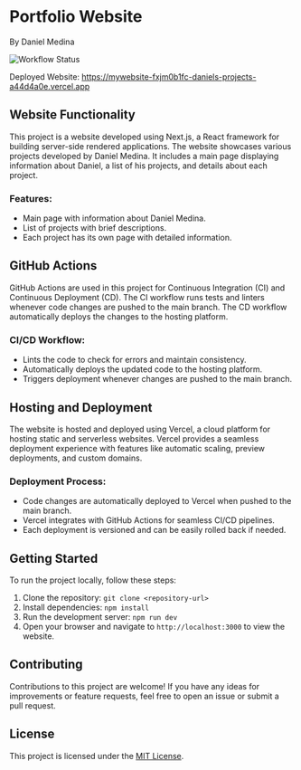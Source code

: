 # Portfolio Website
By Daniel Medina

![Workflow Status](https://github.com/medinardaniel/mywebsite/actions/workflows/ci-cd.yml/badge.svg)

Deployed Website: https://mywebsite-fxjm0b1fc-daniels-projects-a44d4a0e.vercel.app

## Website Functionality

This project is a website developed using Next.js, a React framework for building server-side rendered applications. The website showcases various projects developed by Daniel Medina. It includes a main page displaying information about Daniel, a list of his projects, and details about each project.

### Features:
- Main page with information about Daniel Medina.
- List of projects with brief descriptions.
- Each project has its own page with detailed information.

## GitHub Actions

GitHub Actions are used in this project for Continuous Integration (CI) and Continuous Deployment (CD). The CI workflow runs tests and linters whenever code changes are pushed to the main branch. The CD workflow automatically deploys the changes to the hosting platform.

### CI/CD Workflow:
- Lints the code to check for errors and maintain consistency.
- Automatically deploys the updated code to the hosting platform.
- Triggers deployment whenever changes are pushed to the main branch.

## Hosting and Deployment

The website is hosted and deployed using Vercel, a cloud platform for hosting static and serverless websites. Vercel provides a seamless deployment experience with features like automatic scaling, preview deployments, and custom domains.

### Deployment Process:
- Code changes are automatically deployed to Vercel when pushed to the main branch.
- Vercel integrates with GitHub Actions for seamless CI/CD pipelines.
- Each deployment is versioned and can be easily rolled back if needed.

## Getting Started

To run the project locally, follow these steps:

1. Clone the repository: `git clone <repository-url>`
2. Install dependencies: `npm install`
3. Run the development server: `npm run dev`
4. Open your browser and navigate to `http://localhost:3000` to view the website.

## Contributing

Contributions to this project are welcome! If you have any ideas for improvements or feature requests, feel free to open an issue or submit a pull request.

## License

This project is licensed under the [MIT License](LICENSE).
